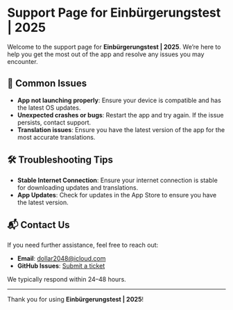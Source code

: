 # Support Page for Einbürgerungstest | 2025

Welcome to the support page for **Einbürgerungstest | 2025**. We’re here to help you get the most out of the app and resolve any issues you may encounter.

## 📱 Common Issues

- **App not launching properly**: Ensure your device is compatible and has the latest OS updates.
- **Unexpected crashes or bugs**: Restart the app and try again. If the issue persists, contact support.
- **Translation issues**: Ensure you have the latest version of the app for the most accurate translations.

## 🛠 Troubleshooting Tips

- **Stable Internet Connection**: Ensure your internet connection is stable for downloading updates and translations.
- **App Updates**: Check for updates in the App Store to ensure you have the latest version.

## 📬 Contact Us

If you need further assistance, feel free to reach out:

- **Email**: [dollar2048@icloud.com](mailto:dollar2048@icloud.com)
- **GitHub Issues**: [Submit a ticket](https://github.com/dollar2048/einbuergerung/issues)

We typically respond within 24–48 hours.

---

Thank you for using **Einbürgerungstest | 2025**!
